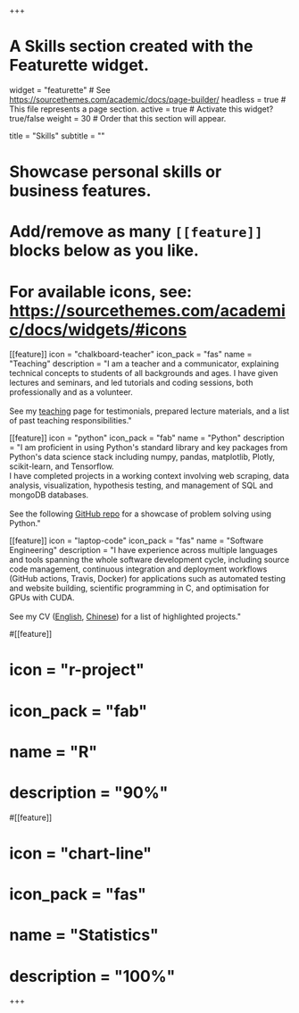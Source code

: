 +++
# A Skills section created with the Featurette widget.
widget = "featurette"  # See https://sourcethemes.com/academic/docs/page-builder/
headless = true  # This file represents a page section.
active = true  # Activate this widget? true/false
weight = 30  # Order that this section will appear.

title = "Skills"
subtitle = ""

# Showcase personal skills or business features.
# Add/remove as many `[[feature]]` blocks below as you like.
# For available icons, see: https://sourcethemes.com/academic/docs/widgets/#icons

[[feature]]
  icon = "chalkboard-teacher"
  icon_pack = "fas"
  name = "Teaching"
  description = "I am a teacher and a communicator, explaining technical concepts to students of all backgrounds and ages. I have given lectures and seminars, and led tutorials and coding sessions, both professionally and as a volunteer. <br><br> See my [teaching](./teaching/) page for testimonials, prepared lecture materials, and a list of past teaching responsibilities."

[[feature]]
  icon = "python"
  icon_pack = "fab"
  name = "Python"
  description = "I am proficient in using Python's standard library and key packages from Python's data science stack including numpy, pandas, matplotlib, Plotly, scikit-learn, and Tensorflow. <br> I have completed projects in a working context involving web scraping, data analysis, visualization, hypothesis testing, and management of SQL and mongoDB databases. <br><br> See the following [GitHub repo](https://github.com/edwardmpearce/adventofcode) for a showcase of problem solving using Python."
  
[[feature]]
  icon = "laptop-code"
  icon_pack = "fas"
  name = "Software Engineering"
  description = "I have experience across multiple languages and tools spanning the whole software development cycle, including source code management, continuous integration and deployment workflows (GitHub actions, Travis, Docker) for applications such as automated testing and website building, scientific programming in C, and optimisation for GPUs with CUDA. <br><br> See my CV ([English](../files/encv20211220_twopage.pdf), [Chinese](../files/zhcv20200324.pdf)) for a list of highlighted projects."
  
#[[feature]]
#  icon = "r-project"
#  icon_pack = "fab"
#  name = "R"
#  description = "90%"
  
#[[feature]]
#  icon = "chart-line"
#  icon_pack = "fas"
#  name = "Statistics"
#  description = "100%"  


+++
